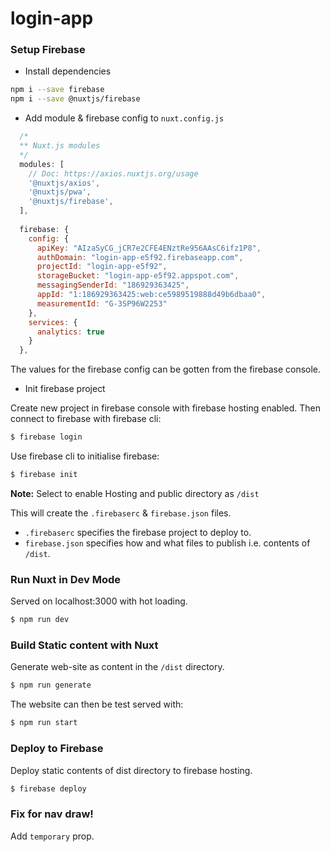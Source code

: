 # login-app

### Setup Firebase

- Install dependencies

```bash
npm i --save firebase
npm i --save @nuxtjs/firebase
```

- Add module & firebase config to `nuxt.config.js`

```js
  /*
  ** Nuxt.js modules
  */
  modules: [
    // Doc: https://axios.nuxtjs.org/usage
    '@nuxtjs/axios',
    '@nuxtjs/pwa',
    '@nuxtjs/firebase',
  ],
  
  firebase: {
    config: {
      apiKey: "AIzaSyCG_jCR7e2CFE4ENztRe956AAsC6ifz1P8",
      authDomain: "login-app-e5f92.firebaseapp.com",
      projectId: "login-app-e5f92",
      storageBucket: "login-app-e5f92.appspot.com",
      messagingSenderId: "186929363425",
      appId: "1:186929363425:web:ce5989519888d49b6dbaa0",
      measurementId: "G-3SP96W2253"
    },
    services: {
      analytics: true
    }
  },
```

The values for the firebase config can be gotten from the firebase console.

- Init firebase project

Create new project in firebase console with firebase hosting enabled. 
Then connect to firebase with firebase cli:

```bash
$ firebase login
```

Use firebase cli to initialise firebase:

```bash
$ firebase init
```

__Note:__ Select to enable Hosting and public directory as `/dist`

This will create the `.firebaserc` & `firebase.json` files.
- `.firebaserc` specifies the firebase project to deploy to.
- `firebase.json` specifies how and what files to publish i.e. contents of `/dist`.

### Run Nuxt in Dev Mode

Served on localhost:3000 with hot loading.

```bash
$ npm run dev
```

### Build Static content with Nuxt

Generate web-site as content in the `/dist` directory.

```bash
$ npm run generate
```

The website can then be test served with:

```bash
$ npm run start
```

### Deploy to Firebase

Deploy static contents of dist directory to firebase hosting.

```bash
$ firebase deploy
```

### Fix for nav draw!

Add `temporary` prop.

